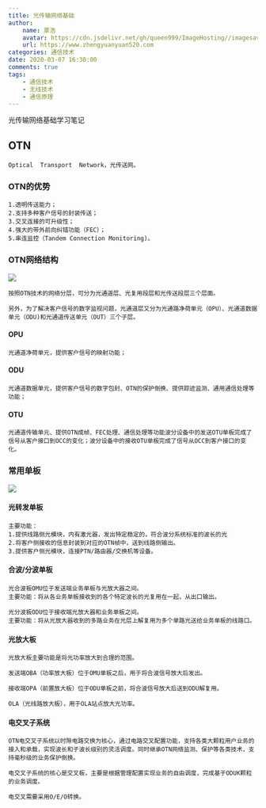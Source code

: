 ```yaml
---
title: 光传输网络基础
author:
	name: 覃浩
	avatar: https://cdn.jsdelivr.net/gh/queen999/ImageHosting//imagesavatar.jpg
	url: https://www.zhengyuanyuan520.com
categories: 通信技术
date: 2020-03-07 16:30:00
comments: true
tags:  
	- 通信技术
	- 无线技术
	- 通信原理
---
```


光传输网络基础学习笔记

<!-- more -->

## OTN

```
Optical  Transport  Network，光传送网。
```

### OTN的优势

```
1.透明传送能力；
2.支持多种客户信号的封装传送；
3.交叉连接的可升级性；
4.强大的带外前向纠错功能（FEC）；
5.串连监控（Tandem Connection Monitoring)。
```

### OTN网络结构

![](https://cdn.jsdelivr.net/gh/queen999/ImageHosting/images20200307162130.png)

```
按照OTN技术的网络分层，可分为光通道层、光复用段层和光传送段层三个层面。

另外，为了解决客户信号的数字监视问题，光通道层又分为光通路净荷单元（OPU）、光通道数据单元（ODU)和光通道传送单元（OUT）三个子层。
```



#### OPU

```
光通道净荷单元，提供客户信号的映射功能；
```

#### ODU

```
光通道数据单元，提供客户信号的数字包封、OTN的保护倒换、提供踪迹监测、通用通信处理等功能；
```

#### OTU

```
光通道传输单元、提供OTN成帧、FEC处理、通信处理等功能波分设备中的发送OTU单板完成了信号从客户接口到OCC的变化；波分设备中的接收OTU单板完成了信号从OCC到客户接口的变化。
```



### 常用单板

![](https://cdn.jsdelivr.net/gh/queen999/ImageHosting/images20200307162434.png)

#### 光转发单板

```
主要功能：
1.提供线路侧光模块，内有激光器，发出特定稳定的，符合波分系统标准的波长的光
2.将客户侧接收的信息封装到对应的OTN帧中，送到线路侧输出。
3.提供客户侧光模块，连接PTN/路由器/交换机等设备。
```

#### 合波/分波单板

```
光合波板OMU位于发送端业务单板与光放大器之间。
主要功能：将从各业务单板接收到的各个特定波长的光复用在一起，从出口输出。

光分波板ODU位于接收端光放大器和业务单板之间。
主要功能：将从光放大器收到的多路业务在光层上解复用为多个单路光送给业务单板的线路口。
```

#### 光放大板

```
光放大板主要功能是将光功率放大到合理的范围。

发送端OBA（功率放大板）位于OMU单板之后，用于将合波信号放大后发出。

接收端OPA（前置放大板）位于ODU单板之前，将合波信号放大后送到ODU解复用。

OLA（光线路放大板），用于OLA站点放大光功率。
```

#### 电交叉子系统

```
OTN电交叉子系统以时隙电路交换为核心，通过电路交叉配置功能，支持各类大颗粒用户业务的接入和承载，实现波长和子波长级别的灵活调度。同时继承OTN网络监测、保护等各类技术，支持毫秒级的业务保护倒换。

电交叉子系统的核心是交叉板，主要是根据管理配置实现业务的自由调度，完成基于ODUK颗粒的业务调度。

电交叉需要采用O/E/O转换。
```


